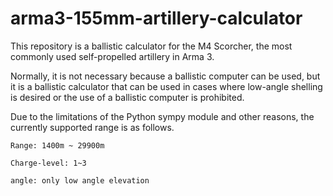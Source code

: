# arma3-155mm-artillery-calculator

This repository is a ballistic calculator for the M4 Scorcher, the most commonly used self-propelled artillery in Arma 3. 

Normally, it is not necessary because a ballistic computer can be used, but it is a ballistic calculator that can be used in cases where low-angle shelling is desired or the use of a ballistic computer is prohibited. 

Due to the limitations of the Python sympy module and other reasons, the currently supported range is as follows.

```
Range: 1400m ~ 29900m

Charge-level: 1~3

angle: only low angle elevation
```
